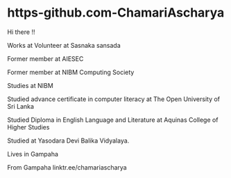 # https-github.com-ChamariAscharya
Hi there !!

Works at Volunteer at Sasnaka sansada

Former member at AIESEC

Former member at NIBM Computing Society

Studies at NIBM

Studied advance certificate in computer literacy at The Open University of Sri Lanka

Studied Diploma in English Language and Literature at Aquinas College of Higher Studies

Studied at Yasodara Devi Balika Vidyalaya.

Lives in Gampaha

From Gampaha
linktr.ee/chamariascharya

